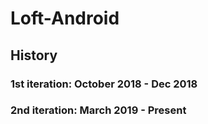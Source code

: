 # Loft-Android

## History

### 1st iteration: October 2018 - Dec 2018

### 2nd iteration: March 2019 - Present
